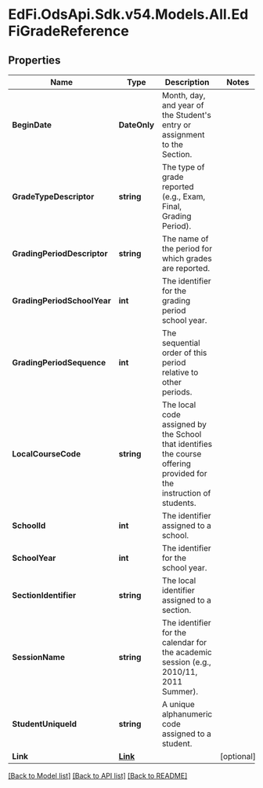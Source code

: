 # EdFi.OdsApi.Sdk.v54.Models.All.EdFiGradeReference

## Properties

Name | Type | Description | Notes
------------ | ------------- | ------------- | -------------
**BeginDate** | **DateOnly** | Month, day, and year of the Student&#39;s entry or assignment to the Section. | 
**GradeTypeDescriptor** | **string** | The type of grade reported (e.g., Exam, Final, Grading Period). | 
**GradingPeriodDescriptor** | **string** | The name of the period for which grades are reported. | 
**GradingPeriodSchoolYear** | **int** | The identifier for the grading period school year. | 
**GradingPeriodSequence** | **int** | The sequential order of this period relative to other periods. | 
**LocalCourseCode** | **string** | The local code assigned by the School that identifies the course offering provided for the instruction of students. | 
**SchoolId** | **int** | The identifier assigned to a school. | 
**SchoolYear** | **int** | The identifier for the school year. | 
**SectionIdentifier** | **string** | The local identifier assigned to a section. | 
**SessionName** | **string** | The identifier for the calendar for the academic session (e.g., 2010/11, 2011 Summer). | 
**StudentUniqueId** | **string** | A unique alphanumeric code assigned to a student. | 
**Link** | [**Link**](Link.md) |  | [optional] 

[[Back to Model list]](../README.md#documentation-for-models) [[Back to API list]](../README.md#documentation-for-api-endpoints) [[Back to README]](../README.md)

